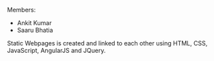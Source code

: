 Members:
- Ankit Kumar
- Saaru Bhatia

Static Webpages is created and linked to each other using HTML, CSS, JavaScript, AngularJS and JQuery.
